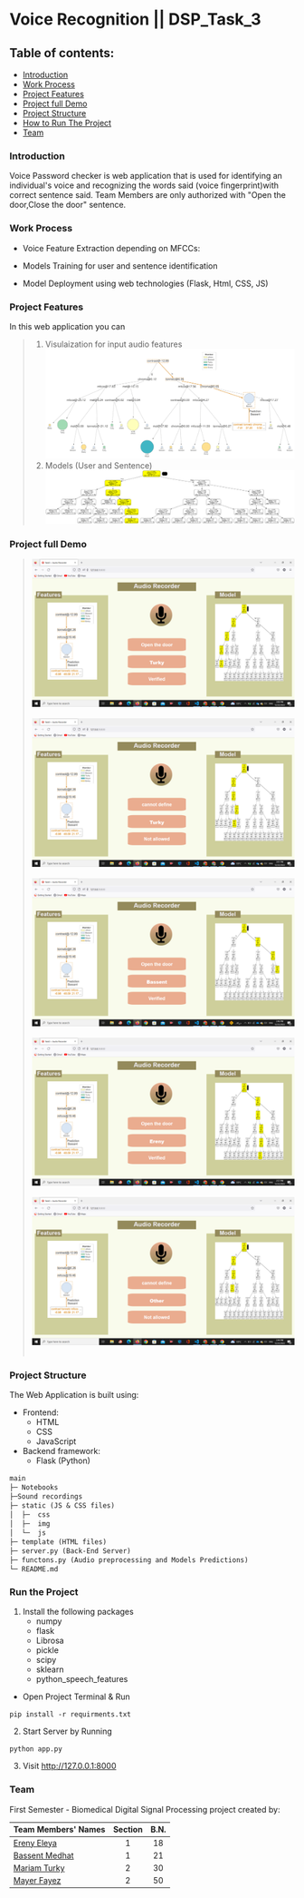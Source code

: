 # Voice Recognition || DSP_Task_3


## Table of contents:

- [Introduction](#introduction)
- [Work Process](#work-process)
- [Project Features](#project-features)
- [Project full Demo](#project-full-demo)
- [Project Structure](#project-structure)
- [How to Run The Project](#run-the-project)
- [Team](#Team)

### Introduction

Voice Password checker is web application that is used for identifying an individual's voice and recognizing the words said (voice fingerprint)with correct sentence said. Team Members are only authorized with "Open the door,Close the door" sentence.

### Work Process

- Voice Feature Extraction depending on MFCCs:

- Models Training for user and sentence identification

- Model Deployment using web technologies (Flask, Html, CSS, JS)

### Project Features

In this web application you can

> 1. Visulaization for input audio features
>    ![](static/assets/images/tree_path_long.svg)
> 2. Models (User and Sentence)
>    ![](static/assets/images/tree.png)




### Project full Demo 


>    ![](static/assets/images/2022-12-22%20(4).png)
<br></br>
>    ![](static/assets/images/2022-12-22%20(5).png)
<br></br>
>    ![](static/assets/images/2022-12-22%20(1).png)
<br></br>
>    ![](static/assets/images/2022-12-22%20(2).png)
<br></br>
>    ![](static/assets/images/2022-12-22.png)
<br></br>
### Project Structure

The Web Application is built using:

- Frontend:
  - HTML
  - CSS
  - JavaScript
- Backend framework:
  - Flask (Python)

```
main
├─ Notebooks
├─Sound recordings
├─ static (JS & CSS files)
│  ├─  css
│  ├─  img
│  └─  js
├─ template (HTML files)
├─ server.py (Back-End Server)
├─ functons.py (Audio preprocessing and Models Predictions)
└─ README.md
```

### Run the Project

1. Install the following packages
   - numpy
   - flask
   - Librosa
   - pickle
   - scipy
   - sklearn
   - python_speech_features

- Open Project Terminal & Run

```
pip install -r requirments.txt
```

2. Start Server by Running

```
python app.py
```

3. Visit http://127.0.0.1:8000

### Team

First Semester - Biomedical Digital Signal Processing project created by:

| Team Members' Names                                  | Section | B.N. |
| ---------------------------------------------------- | :-----: | :--: |
| [Ereny Eleya ](https://github.com/ErenyEleya)        |    1    |  18  |
| [Bassent Medhat](https://github.com/bassantmedhat)   |    1    |  21  |
| [Mariam Turky](https://github.com/MariamTurky)       |    2    |  30  |
| [Mayer Fayez](https://)                              |    2    |  50  |

